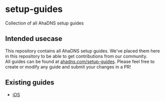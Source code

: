 # setup-guides

Collection of all AhaDNS setup guides

## Intended usecase

This repository contains all AhaDNS setup guides. We've placed them here in this repository to be able to get contributions from our community.  
All guides can be found at [ahadns.com/setup-guides](https://ahadns.com/setup-guides/). Please feel free to create or modify any guide and submit your changes in a PR!

## Existing guides

- [iOS](mobile/iOS.md)

